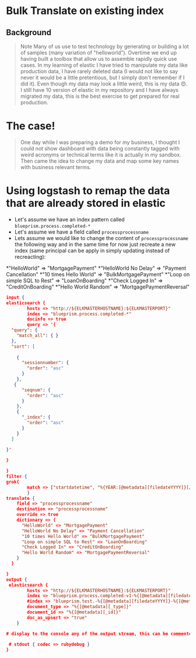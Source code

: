 # Bulk Translate on existing index

## Background

> Note
> Many of us use to test technology by generating or building a lot of samples (many variation of "helloworld"). Overtime we end up  having built a toolbox that allow us to assemble rapidly quick use cases. In my learning of elastic I have tried to manipulate my data like production data, I have rarely deleted data (I would not like to say never it would be a little pretentious, but I simply don't remember if I did it). Even though my data may look a little weird, this is my data 😍. I still have 10 version of elastic in my repository and I have always migrated my data, this is the best exercise to get prepared for real production.

# The case!

> One day while I was preparing a demo for my business, I thought I could not show dashboard with data being constantly tagged with weird acronyms or technical terms like it is actually in my sandbox. Then came the idea to change my data and map some key names with business relevant terms.

# Using logstash to remap the data that are already stored in elastic

- Let's assume we have an index pattern called `blueprism.process.completed-*`
- Let's assume we have a field called `processprocessname`
- Lets assume we would like to change the content of `processprocessname` the following way and in the same time for now just recreate a new index (same principal can be apply in simply updating instead of recreacting):

 *"HelloWorld" => "MortgagePayment"
 *"HelloWorld No Delay" => "Payment Cancellation"
 *"10 times Hello World" => "BulkMortgagePayment"
 *"Loop on simple SQL to Rest" => "LoanOnBoarding"
 *"Check Logged In" => "CreditOnBoarding"
 *"Hello World Random" => "MortgagePaymentReversal" 


```json
input {
elasticsearch {
        hosts => "http://${ELKMASTERHOSTNAME}:${ELKMASTERPORT}"
        index => "blueprism.process.completed-*"
        docinfo => true
        query => '{
  "query": {
    "match_all": { }
  },
  "sort": [
    
    {
      "sessionnumber": {
        "order": "asc"
      }
    },
   {
      "seqnum": {
        "order": "asc"
      }
    },
    {
      "_index": {
        "order": "asc"
      }
    }
  ]
  
}'

}

}
filter {
grok{
        match => ["startdatetime", "%{YEAR:[@metadata][filedateYYYY]}[/-]%{MONTHNUM2:[@metadata][filedateMM]}[/-]%{MONTHDAY:[@metadata][filedateDD]}"]
        }
translate {
    field => "processprocessname"
    destination => "processprocessname"
    override => true
    dictionary => {
      "HelloWorld" => "MortgagePayment"
      "HelloWorld No Delay" => "Payment Cancellation"
      "10 times Hello World" => "BulkMortgagePayment"
      "Loop on simple SQL to Rest" => "LoanOnBoarding"
      "Check Logged In" => "CreditOnBoarding"
      "Hello World Random" => "MortgagePaymentReversal"
    }
  }

}
output {
 elasticsearch { 
        hosts => "http://${ELKMASTERHOSTNAME}:${ELKMASTERPORT}"
        index => "blueprism.process.completed-v1-%{[@metadata][filedateYYYY]}-%{[@metadata][filedateMM]}"
        #index => "blueprism.test.-%{[@metadata][filedateYYYY]}-%{[@metadata][filedateMM]}-%{[@metadata][filedateDD]}b"
        document_type => "%{[@metadata][_type]}"
        document_id => "%{[@metadata][_id]}"
        doc_as_upsert => "true"
    }

# display to the console any of the output stream, this can be commented for performance reason
        
 # stdout { codec => rubydebug }
}



```
